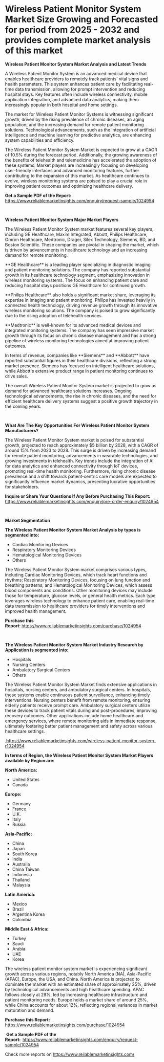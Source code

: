 <p><h1>Wireless Patient Monitor System Market Size Growing and Forecasted for period from 2025 - 2032 and provides complete market analysis of this market</h1></p><p><strong>Wireless Patient Monitor System Market Analysis and Latest Trends</strong></p>
<p><p>A Wireless Patient Monitor System is an advanced medical device that enables healthcare providers to remotely track patients' vital signs and health parameters. This system enhances patient care by facilitating real-time data transmission, allowing for prompt intervention and reducing hospital stays. Key features often include wireless connectivity, mobile application integration, and advanced data analytics, making them increasingly popular in both hospital and home settings.</p><p>The market for Wireless Patient Monitor Systems is witnessing significant growth, driven by the rising prevalence of chronic diseases, an aging population, and the increasing demand for remote patient monitoring solutions. Technological advancements, such as the integration of artificial intelligence and machine learning for predictive analytics, are enhancing system capabilities and efficiency. </p><p>The Wireless Patient Monitor System Market is expected to grow at a CAGR of 10.5% during the forecast period. Additionally, the growing awareness of the benefits of telehealth and telemedicine has accelerated the adoption of these systems. Market players are increasingly focusing on developing user-friendly interfaces and advanced monitoring features, further contributing to the expansion of this market. As healthcare continues to evolve, wireless monitoring systems are poised to play a crucial role in improving patient outcomes and optimizing healthcare delivery.</p></p>
<p><strong>Get a Sample PDF of the Report:&nbsp;</strong> <a href="https://www.reliablemarketinsights.com/enquiry/request-sample/1024954?utm_campaign=2639&utm_medium=2&utm_source=Github&utm_content=ia&utm_term=08032025&utm_id=wireless-patient-monitor-system">https://www.reliablemarketinsights.com/enquiry/request-sample/1024954</a></p>
<p>&nbsp;</p>
<p><strong>Wireless Patient Monitor System Major Market Players</strong></p>
<p><p>The Wireless Patient Monitor System market features several key players, including GE Healthcare, Maxim Integrated, Abbott, Philips Healthcare, Omron Healthcare, Medtronic, Drager, Silex Technology, Siemens, BD, and Boston Scientific. These companies are pivotal in shaping the market, which is driven by advancements in healthcare technology and an increasing demand for remote monitoring.</p><p>**GE Healthcare** is a leading player specializing in diagnostic imaging and patient monitoring solutions. The company has reported substantial growth in its healthcare technology segment, emphasizing innovation in wireless monitoring systems. The focus on enhancing patient care and reducing hospital stays positions GE Healthcare for continued growth.</p><p>**Philips Healthcare** also holds a significant market share, leveraging its expertise in imaging and patient monitoring. Philips has invested heavily in connected health technology, driving revenue growth through its innovative wireless monitoring solutions. The company is poised to grow significantly due to the rising adoption of telehealth services.</p><p>**Medtronic** is well-known for its advanced medical devices and integrated monitoring systems. The company has seen impressive market growth through its focus on chronic disease management and has a strong pipeline of wireless monitoring technologies aimed at improving patient outcomes.</p><p>In terms of revenue, companies like **Siemens** and **Abbott** have reported substantial figures in their healthcare divisions, reflecting a strong market presence. Siemens has focused on intelligent healthcare solutions, while Abbott's extensive product range in patient monitoring continues to drive sales.</p><p>The overall Wireless Patient Monitor System market is projected to grow as demand for advanced healthcare solutions increases. Ongoing technological advancements, the rise in chronic diseases, and the need for efficient healthcare delivery systems suggest a positive growth trajectory in the coming years.</p></p>
<p>&nbsp;</p>
<p><strong>What Are The Key Opportunities For Wireless Patient Monitor System Manufacturers?</strong></p>
<p><p>The Wireless Patient Monitor System market is poised for substantial growth, projected to reach approximately $5 billion by 2028, with a CAGR of around 15% from 2023 to 2028. This surge is driven by increasing demand for remote patient monitoring, advancements in wearable technologies, and growing investments in telehealth. Key trends include the integration of AI for data analytics and enhanced connectivity through IoT devices, promoting real-time health monitoring. Furthermore, rising chronic disease prevalence and a shift towards patient-centric care models are expected to significantly influence market dynamics, presenting lucrative opportunities for stakeholders.</p></p>
<p><strong>Inquire or Share Your Questions If Any Before Purchasing This Report:</strong> <a href="https://www.reliablemarketinsights.com/enquiry/pre-order-enquiry/1024954?utm_campaign=2639&utm_medium=2&utm_source=Github&utm_content=ia&utm_term=08032025&utm_id=wireless-patient-monitor-system">https://www.reliablemarketinsights.com/enquiry/pre-order-enquiry/1024954</a></p>
<p>&nbsp;</p>
<p><strong>Market Segmentation</strong></p>
<p><strong>The Wireless Patient Monitor System Market Analysis by types is segmented into:</strong></p>
<p><ul><li>Cardiac Monitoring Devices</li><li>Respiratory Monitoring Devices</li><li>Hematological Monitoring Devices</li><li>Others</li></ul></p>
<p><p>The Wireless Patient Monitor System market comprises various types, including Cardiac Monitoring Devices, which track heart functions and rhythms; Respiratory Monitoring Devices, focusing on lung function and breathing patterns; and Hematological Monitoring Devices, which assess blood components and conditions. Other monitoring devices may include those for temperature, glucose levels, or general health metrics. Each type leverages wireless technology to enhance patient care, enabling real-time data transmission to healthcare providers for timely interventions and improved health management.</p></p>
<p><strong>Purchase this Report:&nbsp;</strong><a href="https://www.reliablemarketinsights.com/purchase/1024954?utm_campaign=2639&utm_medium=2&utm_source=Github&utm_content=ia&utm_term=08032025&utm_id=wireless-patient-monitor-system">https://www.reliablemarketinsights.com/purchase/1024954</a></p>
<p>&nbsp;</p>
<p><strong>The Wireless Patient Monitor System Market Industry Research by Application is segmented into:</strong></p>
<p><ul><li>Hospitals</li><li>Nursing Centers</li><li>Ambulatory Surgical Centers</li><li>Others</li></ul></p>
<p><p>The Wireless Patient Monitor System Market finds extensive applications in hospitals, nursing centers, and ambulatory surgical centers. In hospitals, these systems enable continuous patient surveillance, enhancing timely interventions. Nursing centers benefit from remote monitoring, ensuring elderly patients receive prompt care. Ambulatory surgical centers utilize these devices to track patient vitals during and post-procedures, improving recovery outcomes. Other applications include home healthcare and emergency services, where remote monitoring aids in immediate response, ultimately fostering better patient management and safety across various healthcare settings.</p></p>
<p><a href="https://www.reliablemarketinsights.com/wireless-patient-monitor-system-r1024954?utm_campaign=2639&utm_medium=2&utm_source=Github&utm_content=ia&utm_term=08032025&utm_id=wireless-patient-monitor-system">&nbsp;https://www.reliablemarketinsights.com/wireless-patient-monitor-system-r1024954</a></p>
<p><strong>In terms of Region, the Wireless Patient Monitor System Market Players available by Region are:</strong></p>
<p>
    <p> <strong> North America: </strong>
        <ul>
            <li>United States</li>
            <li>Canada</li>
        </ul>
        </p> 
    <p> <strong> Europe: </strong>
        <ul>
            <li>Germany</li>
            <li>France</li>
            <li>U.K.</li>
            <li>Italy</li>
            <li>Russia</li>
        </ul>
        </p> 
    <p> <strong> Asia-Pacific: </strong>
        <ul>
            <li>China</li>
            <li>Japan</li>
            <li>South Korea</li>
            <li>India</li>
            <li>Australia</li>
            <li>China Taiwan</li>
            <li>Indonesia</li>
            <li>Thailand</li>
            <li>Malaysia</li>
        </ul>
        </p> 
    <p> <strong> Latin America: </strong>
        <ul>
            <li>Mexico</li>
            <li>Brazil</li>
            <li>Argentina Korea</li>
            <li>Colombia</li>
        </ul>
        </p> 
    <p> <strong> Middle East & Africa: </strong>
        <ul>
            <li>Turkey</li>
            <li>Saudi</li>
            <li>Arabia</li>
            <li>UAE</li>
            <li>Korea</li>
        </ul>
    </p>
    </p>
<p><p>The wireless patient monitor system market is experiencing significant growth across various regions, notably North America (NA), Asia-Pacific (APAC), Europe, the USA, and China. North America is projected to dominate the market with an estimated share of approximately 35%, driven by technological advancements and high healthcare spending. APAC follows closely at 28%, led by increasing healthcare infrastructure and patient monitoring needs. Europe holds a market share of around 25%, while China accounts for about 12%, reflecting regional variances in market maturation and demand.</p></p>
<p><strong>Purchase this Report: </strong><a href="https://www.reliablemarketinsights.com/purchase/1024954?utm_campaign=2639&utm_medium=2&utm_source=Github&utm_content=ia&utm_term=08032025&utm_id=wireless-patient-monitor-system">https://www.reliablemarketinsights.com/purchase/1024954</a></p>
<p>&nbsp;<strong>Get a Sample PDF of the Report:&nbsp;&nbsp;</strong><a href="https://www.reliablemarketinsights.com/enquiry/request-sample/1024954?utm_campaign=2639&utm_medium=2&utm_source=Github&utm_content=ia&utm_term=08032025&utm_id=wireless-patient-monitor-system">https://www.reliablemarketinsights.com/enquiry/request-sample/1024954</a></p>
<p><strong></strong></p>
<p>Check more reports on <a href="https://www.reliablemarketinsights.com/?utm_campaign=2639&utm_medium=2&utm_source=Github&utm_content=ia&utm_term=08032025&utm_id=wireless-patient-monitor-system">https://www.reliablemarketinsights.com/</a></p>